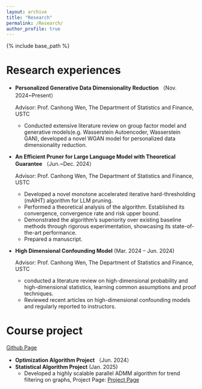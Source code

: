 ```yaml
---
layout: archive
title: "Research"
permalink: /Research/
author_profile: true
---
```


{% include base_path %}

Research experiences
======
* **Personalized Generative Data Dimensionality Reduction** （Nov. 2024~Present）

  Advisor: Prof. Canhong Wen, The Department of Statistics and Finance, USTC
  * Conducted extensive literature review on group factor model and generative models(e.g. Wasserstein Autoencoder, Wasserstein GAN), developed a novel WGAN model for personalized data dimensionality reduction.
 

* **An Efficient Pruner for Large Language Model with Theoretical Guarantee** （Jun.~Dec. 2024）

  Advisor: Prof. Canhong Wen, The Department of Statistics and Finance, USTC
  * Developed a novel monotone accelerated iterative hard-thresholding (mAIHT) algorithm for LLM pruning.
  * Performed a theoretical analysis of the algorithm. Established its convergence, convergence rate and risk upper bound.
  * Demonstrated the algorithm’s superiority over existing baseline methods through rigorous experimentation, showcasing its state-of-the-art performance.
  * Prepared a manuscript.

* **High Dimensional Confounding Model** (Mar. 2024 – Jun. 2024)

  Advisor: Prof. Canhong Wen, The Department of Statistics and Finance, USTC 
  * conducted a literature review on high-dimensional probability and high-dimensional statistics, learning common assumptions and proof techniques.
  * Reviewed recent articles on high-dimensional confounding models and regularly reported to instructors.

  
Course project
======
[Github Page](https://github.com/zuoooooooo/Courses)
* **Optimization Algorithm Project** （Jun. 2024）
* **Statistical Algorithm Project** (Jan. 2025)
  * Developed a highly scalable parallel ADMM algorithm for trend filtering on graphs, Project Page: [Project Page](https://github.com/byn1002/Trend-Filtering-on-Graphs)



 



